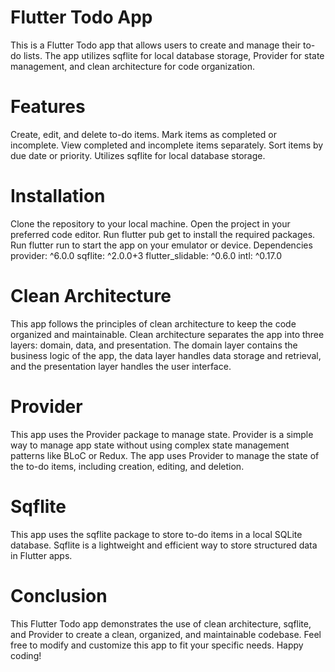  # Flutter Todo App
This is a Flutter Todo app that allows users to create and manage their to-do lists. The app utilizes sqflite for local database storage, Provider for state management, and clean architecture for code organization.

# Features

Create, edit, and delete to-do items.
Mark items as completed or incomplete.
View completed and incomplete items separately.
Sort items by due date or priority.
Utilizes sqflite for local database storage.

# Installation

Clone the repository to your local machine.
Open the project in your preferred code editor.
Run flutter pub get to install the required packages.
Run flutter run to start the app on your emulator or device.
Dependencies
provider: ^6.0.0
sqflite: ^2.0.0+3
flutter_slidable: ^0.6.0
intl: ^0.17.0

# Clean Architecture
This app follows the principles of clean architecture to keep the code organized and maintainable. Clean architecture separates the app into three layers: domain, data, and presentation. The domain layer contains the business logic of the app, the data layer handles data storage and retrieval, and the presentation layer handles the user interface.

# Provider
This app uses the Provider package to manage state. Provider is a simple way to manage app state without using complex state management patterns like BLoC or Redux. The app uses Provider to manage the state of the to-do items, including creation, editing, and deletion.

# Sqflite
This app uses the sqflite package to store to-do items in a local SQLite database. Sqflite is a lightweight and efficient way to store structured data in Flutter apps.

# Conclusion
This Flutter Todo app demonstrates the use of clean architecture, sqflite, and Provider to create a clean, organized, and maintainable codebase. Feel free to modify and customize this app to fit your specific needs. Happy coding!
